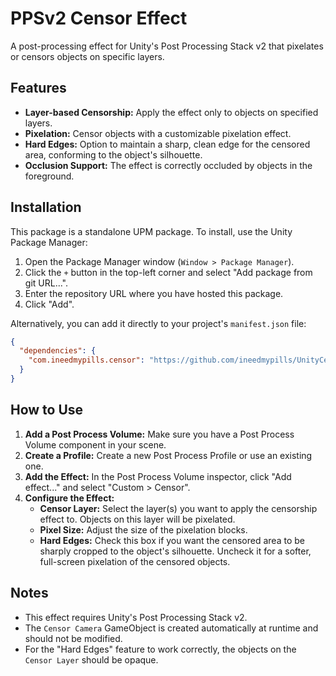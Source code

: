 # PPSv2 Censor Effect

A post-processing effect for Unity's Post Processing Stack v2 that pixelates or censors objects on specific layers.

## Features

*   **Layer-based Censorship:** Apply the effect only to objects on specified layers.
*   **Pixelation:** Censor objects with a customizable pixelation effect.
*   **Hard Edges:** Option to maintain a sharp, clean edge for the censored area, conforming to the object's silhouette.
*   **Occlusion Support:** The effect is correctly occluded by objects in the foreground.

## Installation

This package is a standalone UPM package. To install, use the Unity Package Manager:

1.  Open the Package Manager window (`Window > Package Manager`).
2.  Click the `+` button in the top-left corner and select "Add package from git URL...".
3.  Enter the repository URL where you have hosted this package.
4.  Click "Add".

Alternatively, you can add it directly to your project's `manifest.json` file:

```json
{
  "dependencies": {
    "com.ineedmypills.censor": "https://github.com/ineedmypills/UnityCensorEffect.git"
  }
}
```

## How to Use

1.  **Add a Post Process Volume:** Make sure you have a Post Process Volume component in your scene.
2.  **Create a Profile:** Create a new Post Process Profile or use an existing one.
3.  **Add the Effect:** In the Post Process Volume inspector, click "Add effect..." and select "Custom > Censor".
4.  **Configure the Effect:**
    *   **Censor Layer:** Select the layer(s) you want to apply the censorship effect to. Objects on this layer will be pixelated.
    *   **Pixel Size:** Adjust the size of the pixelation blocks.
    *   **Hard Edges:** Check this box if you want the censored area to be sharply cropped to the object's silhouette. Uncheck it for a softer, full-screen pixelation of the censored objects.

## Notes

*   This effect requires Unity's Post Processing Stack v2.
*   The `Censor Camera` GameObject is created automatically at runtime and should not be modified.
*   For the "Hard Edges" feature to work correctly, the objects on the `Censor Layer` should be opaque.
